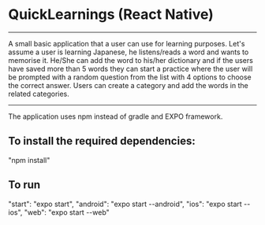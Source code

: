 # QuickLearnings (React Native)
-------------------------------------------------------------------------------------------------------------------------------------
A small basic application that a user can use for learning purposes.
Let's assume a user is learning Japanese, he listens/reads a word and wants to memorise it.
He/She can add the word to his/her dictionary and if the users have saved more than 5 words they can start a practice where
the user will be prompted with a random question from the list with 4 options to choose the correct answer.
Users can create a category and add the words in the related categories.

-------------------------------------------------------------------------------------------------------------------------------------

The application uses npm instead of gradle and EXPO framework.

## To install the required dependencies:
"npm install"
## To run 
"start": "expo start",
"android": "expo start --android",
"ios": "expo start --ios",
"web": "expo start --web"
